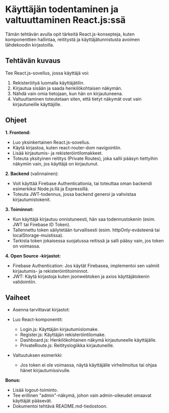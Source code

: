 # Käyttäjän todentaminen ja valtuuttaminen React.js:ssä

Tämän tehtävän avulla opit tärkeitä React.js-konsepteja, kuten komponenttien hallintaa, reititystä ja käyttäjätunnistusta avoimen lähdekoodin kirjastoilla.

## Tehtävän kuvaus

Tee React.js-sovellus, jossa käyttäjä voi:

1. Rekisteröityä luomalla käyttäjätilin.
2. Kirjautua sisään ja saada henkilökohtaisen näkymän.
3. Nähdä vain omia tietojaan, kun hän on kirjautuneena.
4. Valtuuttaminen toteutetaan siten, että tietyt näkymät ovat vain kirjautuneille käyttäjille.

## Ohjeet

**1. Frontend:**

- Luo yksinkertainen React.js-sovellus.
- Käytä kirjastoa, kuten react-router-dom navigointiin.
- Lisää kirjautumis- ja rekisteröintilomakkeet.
- Toteuta yksityinen reititys (Private Routes), joka sallii pääsyn tiettyihin näkymiin vain, jos käyttäjä on kirjautunut.

**2. Backend** (valinnainen):

- Voit käyttää Firebase Authenticationia, tai toteuttaa oman backendi esimerkiksi Node.js:llä ja Expressillä.
- Toteuta JWT-todennus, jossa backend generoi ja vahvistaa kirjautumistokenit.

**3. Toiminnot:**

- Kun käyttäjä kirjautuu onnistuneesti, hän saa todennustokenin (esim. JWT tai Firebase ID Token).
- Tallennettu token säilytetään turvallisesti (esim. httpOnly-evästeenä tai localStorage-muistissa).
- Tarkista token jokaisessa suojatussa reitissä ja salli pääsy vain, jos token on voimassa.

**4. Open Source -kirjastot:**

- Firebase Authentication: Jos käytät Firebasea, implementoi sen valmiit kirjautumis- ja rekisteröintitoiminnot.
- JWT: Käytä kirjastoja kuten jsonwebtoken ja axios käyttäjätokenin validointiin.

## Vaiheet
- Asenna tarvittavat kirjastot:
- Luo React-komponentit:

    - Login.js: Käyttäjän kirjautumislomake.
    - Register.js: Käyttäjän rekisteröintilomake.
    - Dashboard.js: Henkilökohtainen näkymä kirjautuneelle käyttäjälle.
    - PrivateRoute.js: Reitityslogiikka kirjautuneille.

- Valtuutuksen esimerkki: 
    - Jos token ei ole voimassa, näytä käyttäjälle virheilmoitus tai ohjaa hänet kirjautumissivulle.

**Bonus:**
- Lisää logout-toiminto.
- Tee erillinen "admin"-näkymä, johon vain admin-oikeudet omaavat käyttäjät pääsevät.
- Dokumentoi tehtävä README.md-tiedostoon.
